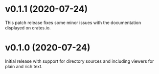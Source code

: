<!---
SPDX-FileCopyrightText: 2020 Robin Krahl <robin.krahl@ireas.org>
SPDX-License-Identifier: MIT
-->

# v0.1.1 (2020-07-24)

This patch release fixes some minor issues with the documentation displayed on
crates.io.

# v0.1.0 (2020-07-24)

Initial release with support for directory sources and including viewers for
plain and rich text.

